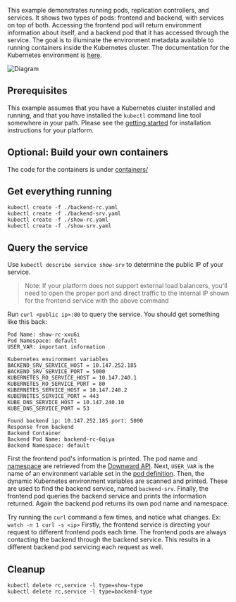 ---
---

This example demonstrates running pods, replication controllers, and
services. It shows two types of pods: frontend and backend, with
services on top of both. Accessing the frontend pod will return
environment information about itself, and a backend pod that it has
accessed through the service. The goal is to illuminate the
environment metadata available to running containers inside the
Kubernetes cluster. The documentation for the Kubernetes environment
is [here](/docs/user-guide/container-environment).

![Diagram](/images/docs/diagram.png)

## Prerequisites

This example assumes that you have a Kubernetes cluster installed and
running, and that you have installed the `kubectl` command line tool
somewhere in your path.  Please see the [getting
started](/docs/getting-started-guides/) for installation instructions
for your platform.

## Optional: Build your own containers

The code for the containers is under
[containers/](/docs/user-guide/environment-guide/containers/)

## Get everything running

```shell
kubectl create -f ./backend-rc.yaml
kubectl create -f ./backend-srv.yaml
kubectl create -f ./show-rc.yaml
kubectl create -f ./show-srv.yaml
```

## Query the service

Use `kubectl describe service show-srv` to determine the public IP of
your service.

> Note: If your platform does not support external load balancers,
  you'll need to open the proper port and direct traffic to the
  internal IP shown for the frontend service with the above command

Run `curl <public ip>:80` to query the service. You should get
something like this back:

```shell
Pod Name: show-rc-xxu6i
Pod Namespace: default
USER_VAR: important information

Kubernetes environment variables
BACKEND_SRV_SERVICE_HOST = 10.147.252.185
BACKEND_SRV_SERVICE_PORT = 5000
KUBERNETES_RO_SERVICE_HOST = 10.147.240.1
KUBERNETES_RO_SERVICE_PORT = 80
KUBERNETES_SERVICE_HOST = 10.147.240.2
KUBERNETES_SERVICE_PORT = 443
KUBE_DNS_SERVICE_HOST = 10.147.240.10
KUBE_DNS_SERVICE_PORT = 53

Found backend ip: 10.147.252.185 port: 5000
Response from backend
Backend Container
Backend Pod Name: backend-rc-6qiya
Backend Namespace: default
```

First the frontend pod's information is printed. The pod name and
[namespace](https://github.com/kubernetes/kubernetes/blob/{{page.githubbranch}}/docs/design/namespaces.md) are retrieved from the
[Downward API](/docs/user-guide/downward-api). Next, `USER_VAR` is the name of
an environment variable set in the [pod
definition](/docs/user-guide/environment-guide/show-rc.yaml). Then, the dynamic Kubernetes environment
variables are scanned and printed. These are used to find the backend
service, named `backend-srv`. Finally, the frontend pod queries the
backend service and prints the information returned. Again the backend
pod returns its own pod name and namespace.

Try running the `curl` command a few times, and notice what
changes. Ex: `watch -n 1 curl -s <ip>` Firstly, the frontend service
is directing your request to different frontend pods each time. The
frontend pods are always contacting the backend through the backend
service. This results in a different backend pod servicing each
request as well.

## Cleanup

```shell
kubectl delete rc,service -l type=show-type
kubectl delete rc,service -l type=backend-type
```
